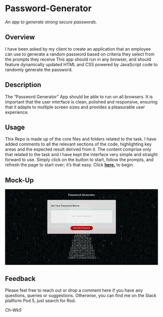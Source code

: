 # Password-Generator
_An app to generate strong secure passwords._

## Overview
I have been asked by my client to create an application that an employee can use to generate a random password based on criteria they select from the prompts they receive This app should run in any browser, and should feature dynamically updated HTML and CSS powered by JavaScript code to randomly generate the password. 

## Description
The “Password Generator” App should be able to run on all browsers. It is important that the user interface is clean, polished and responsive, ensuring that it adapts to multiple screen sizes and provides a pleasurable user experience. 

## Usage
This Repo is made up of the core files and folders related to the task. I have added comments to all the relevant sections of the code, highlighting key areas and the expected result derived from it. The content comprise only that related to the task and I have kept the interface very simple and straight forward to use. Simply click on the button to start, follow the prompts, and refresh the page to start over; it’s that easy. Click [**here.**](https://rhanciles.github.io/Password-Generator/)
 to begin.

 ## Mock-Up
![Here is a screen-shot of what the interface looks like:](./assets/generate_password.jpg)

## Feedback
Please feel free to reach out or drop a comment here if you have any questions, queries or suggestions. Otherwise, you can find me on the Slack platform Pod 5, just search for Rod.

_Ch-Wk5_
